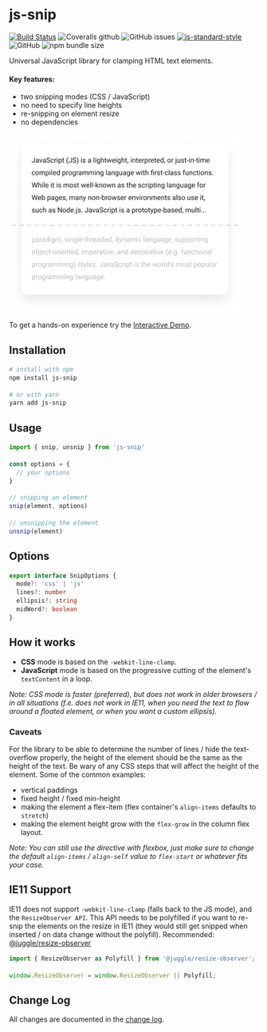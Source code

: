 # js-snip

[![Build Status](https://travis-ci.com/ajobi/js-snip.svg?branch=master)](https://travis-ci.com/ajobi/js-snip)
![Coveralls github](https://img.shields.io/coveralls/github/ajobi/js-snip)
![GitHub issues](https://img.shields.io/github/issues/ajobi/js-snip)
[![js-standard-style](https://img.shields.io/badge/code%20style-standard-brightgreen.svg)](http://standardjs.com)
![GitHub](https://img.shields.io/github/license/ajobi/js-snip)
![npm bundle size](https://img.shields.io/bundlephobia/minzip/js-snip)

Universal JavaScript library for clamping HTML text elements.

#### Key features:
* two snipping modes (CSS / JavaScript)
* no need to specify line heights
* re-snipping on element resize
* no dependencies

![](assets/illustration.png)

To get a hands-on experience try the [Interactive Demo](https://ajobi.github.io/js-snip/).

## Installation

```bash
# install with npm
npm install js-snip

# or with yarn
yarn add js-snip
```

## Usage

```typescript
import { snip, unsnip } from 'js-snip'

const options = {
  // your options
}

// snipping an element
snip(element, options)

// unsnipping the element
unsnip(element)
```

## Options

```typescript
export interface SnipOptions {
  mode?: 'css' | 'js'
  lines?: number
  ellipsis?: string
  midWord?: boolean
}
```

## How it works

- **CSS** mode is based on the `-webkit-line-clamp`.
- **JavaScript** mode is based on the progressive cutting of the element's `textContent` in a loop.

*Note: CSS mode is faster (preferred), but does not work in older browsers / in all situations (f.e. does not work in IE11, when you need the text to flow around a floated element, or when you want a custom ellipsis).*

### Caveats

For the library to be able to determine the number of lines / hide the text-overflow properly, the height of the element should be the same as the height of the text. Be wary of any CSS steps that will affect the height of the element. Some of the common examples:
* vertical paddings
* fixed height / fixed min-height
* making the element a flex-item (flex container's `align-items` defaults to `stretch`)
* making the element height grow with the `flex-grow` in the column flex layout.

*Note: You can still use the directive with flexbox, just make sure to change the default `align-items` / `align-self` value to `flex-start` or whatever fits your case.*

## IE11 Support

IE11 does not support `-webkit-line-clamp` (falls back to the JS mode), and the `ResizeObserver API`. This API needs to be polyfilled if you want to re-snip the elements on the resize in IE11 (they would still get snipped when inserted / on data change without the polyfill). Recommended: [@juggle/resize-observer](https://www.npmjs.com/package/@juggle/resize-observer)

``` javascript
import { ResizeObserver as Polyfill } from '@juggle/resize-observer';
 
window.ResizeObserver = window.ResizeObserver || Polyfill;
```

## Change Log
All changes are documented in the [change log](https://github.com/ajobi/js-snip/blob/master/CHANGELOG.md).
